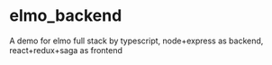 # elmo_backend
A demo for elmo full stack by typescript, node+express as backend, react+redux+saga as frontend
